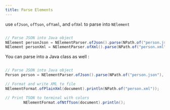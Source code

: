 ```yaml
---
title: Parse Elements
---
```


use `ofJson`, `ofTson`, `ofYaml`, and `ofXml` to parse into `NElement`

```java

// Parse JSON into Java object
NElement personJson = NElementParser.ofJson().parse(NPath.of("person.json"));
NElement personXml = NElementParser.ofXml().parse(NPath.of("person.xml"));

```

You can parse into a Java class as well :

```java

// Parse JSON into Java object
Person person = NElementParser.ofJson().parse(NPath.of("person.json"), Person.class);

// Format and write XML to file
NElementFormat.ofPlainXml(document).println(NPath.of("person.xml"));

// Print TSON to terminal with colors
        NElementFormat.ofNtfTson(document).println();
```
